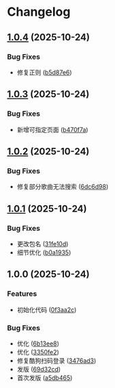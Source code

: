 # Changelog

## [1.0.4](https://github.com/ys7zTS/karin-plugin-music/compare/v1.0.3...v1.0.4) (2025-10-24)


### Bug Fixes

* 修复正则 ([b5d87e6](https://github.com/ys7zTS/karin-plugin-music/commit/b5d87e67358f496e29ef6c3d3e2a001df8564643))

## [1.0.3](https://github.com/ys7zTS/karin-plugin-music/compare/v1.0.2...v1.0.3) (2025-10-24)


### Bug Fixes

* 新增可指定页面 ([b470f7a](https://github.com/ys7zTS/karin-plugin-music/commit/b470f7a800188c8add3be7566409039654023d25))

## [1.0.2](https://github.com/ys7zTS/karin-plugin-music/compare/v1.0.1...v1.0.2) (2025-10-24)


### Bug Fixes

* 修复部分歌曲无法搜索 ([6dc6d98](https://github.com/ys7zTS/karin-plugin-music/commit/6dc6d9803b8fb910c8bdc89cc4e516018a67f85a))

## [1.0.1](https://github.com/ys7zTS/karin-plugin-music/compare/v1.0.0...v1.0.1) (2025-10-24)


### Bug Fixes

* 更改包名 ([31fe10d](https://github.com/ys7zTS/karin-plugin-music/commit/31fe10d42f82625e1d455cae2033573d3a6d1f8e))
* 细节优化 ([b0a1935](https://github.com/ys7zTS/karin-plugin-music/commit/b0a193562948673691cc62fcb76ac6d6298e70dc))

## 1.0.0 (2025-10-24)


### Features

* 初始化代码 ([0f3aa2c](https://github.com/ys7zTS/karin-plugin-music/commit/0f3aa2c562ea07136b1478bf38c97daea4fdf2da))


### Bug Fixes

* 优化 ([6b13ee8](https://github.com/ys7zTS/karin-plugin-music/commit/6b13ee82ce175db1e8ccdd752295e9a9ed39063e))
* 优化 ([3350fe2](https://github.com/ys7zTS/karin-plugin-music/commit/3350fe2c8575504c31b196c28d78cc7f5da16e52))
* 修复酷狗扫码登录 ([3476ad3](https://github.com/ys7zTS/karin-plugin-music/commit/3476ad3c4d1dde79329ffef8335bbe167c11ef3a))
* 发版 ([69d32cd](https://github.com/ys7zTS/karin-plugin-music/commit/69d32cdbc8f1551267b54c3a0f5f8e01a47ba570))
* 首次发版 ([a5db465](https://github.com/ys7zTS/karin-plugin-music/commit/a5db465e5914c239ac67e8c338e5f48f7eb0700f))
